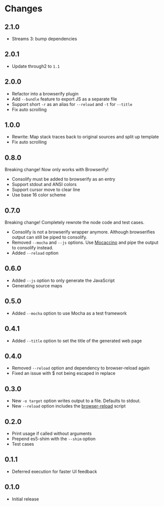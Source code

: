 # Changes

## 2.1.0

- Streams 3: bump dependencies

## 2.0.1

- Update through2 to `1.1`

## 2.0.0

- Refactor into a browserify plugin
- Add `--bundle` feature to export JS as a separate file
- Support short `-r` as an alias for `--reload` and `-t` for `--title`
- Fix auto scrolling

## 1.0.0

- Rewrite: Map stack traces back to original sources and split up template
- Fix auto scrolling

## 0.8.0

Breaking change! Now only works with Browserify!

- Consolify must be added to browserify as an entry
- Support stdout and ANSI colors
- Support cursor move to clear line
- Use base 16 color scheme

## 0.7.0

Breaking change! Completely rewrote the node code and test cases.

- Consolify is not a browserify wrapper anymore. Although browserifies output
  can still be piped to consolify.
- Removed `--mocha` and `--js` options. Use [Mocaccino][] and pipe the output
  to consolify instead.
- Added `--reload` option

[Mocaccino]: https://github.com/mantoni/mocaccino.js

## 0.6.0

- Added `--js` option to only generate the JavaScript
- Generating source maps

## 0.5.0

- Added `--mocha` option to use Mocha as a test framework

## 0.4.1

- Added `--title` option to set the title of the generated web page

## 0.4.0

- Removed `--reload` option and dependency to browser-reload again
- Fixed an issue with $ not being escaped in replace

## 0.3.0

- New `-o target` option writes output to a file. Defaults to stdout.
- New `--reload` option includes the [browser-reload][] script

[browser-reload]: https://github.com/mantoni/browser-reload

## 0.2.0

- Print usage if called without arguments
- Prepend es5-shim with the `--shim` option
- Test cases

## 0.1.1

- Deferred execution for faster UI feedback

## 0.1.0

- Initial release
